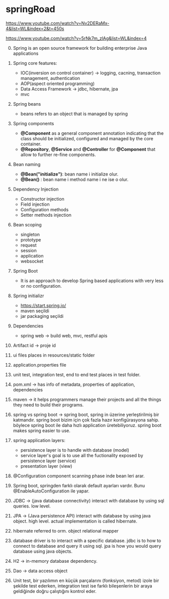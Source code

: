 # springRoad

https://www.youtube.com/watch?v=Nv2DERaMx-4&list=WL&index=2&t=450s

https://www.youtube.com/watch?v=5rNk7m_zlAg&list=WL&index=4

0. Spring is an open source framework for building enterprise Java applications

1. Spring core features:

   - IOC(inversion on control container) -> logging, cacning, transaction management, authentication
   - AOP(aspect oriented programming)
   - Data Access Framework -> jdbc, hibernate, jpa
   - mvc

2. Spring beans

   - beans refers to an object that is managed by spring

3. Spring components

   - **@Component** as a general component annotation indicating that the class should be initialized, configured and managed by the core container.
   - **@Repository**, **@Service** and **@Controller** for **@Component** that allow to further re-fine components.

4. Bean naming

   - **@Bean("initialize")**: bean name i initialize olur.
   - **@Bean()** : bean name i method name i ne ise o olur.

5. Dependency Injection

   - Constructor injection
   - Field injection
   - Configuration methods
   - Setter methods injection

6. Bean scoping

   - singleton
   - prototype
   - request
   - session
   - application
   - websocket

7. Spring Boot
   - It is an approach to develop Spring based applications with very less or no configuration.
8. Spring initializr

   - https://start.spring.io/
   - maven seçildi
   - jar packaging seçildi

9. Dependencies

   - spring web -> build web, mvc, restful apis

10. Artifact id -> proje id

11. ui files places in resources/static folder

12. application.properties file
13. unit test, integration test, end to end test places in test folder.
14. pom.xml -> has info of metadata, properties of application, dependencies
15. maven -> it helps programmers manage their projects and all the things they need to build their programs.
16. spring vs spring boot -> spring boot, spring in üzerine yerleştirilmiş bir katmandır. spring boot bizim için çok fazla hazır konfigürasyona sahip. böylece spring boot ile daha hızlı application üretebiliyoruz. spring boot makes spring easier to use.
17. spring application layers:

    - persistence layer is to handle with database (model)
    - service layer's goal is to use all the fuctionality exposed by persistence layer (service)
    - presentation layer (view)

18. @Configuration component scanning phase inde bean leri arar.
19. Spring boot, springden farklı olarak default ayarları vardır. Bunu @EnableAutoConfiguration ile yapar.
20. JDBC -> (java database connectivity) interact with database by using sql queries. low level.
21. JPA -> (Java persistence API) interact with database by using java object. high level. actual implementation is called hibernate.
22. hibernate referred to orm. object relational mapper
23. database driver is to interact with a specific database. jdbc is to how to connect to database and query it using sql. jpa is how you would query database using java objects.
24. H2 -> in-memory database dependency.
25. Dao -> data access object
26. Unit test, bir yazılımın en küçük parçalarını (fonksiyon, metod) izole bir şekilde test ederken, integration test ise farklı bileşenlerin bir araya geldiğinde doğru çalıştığını kontrol eder.
